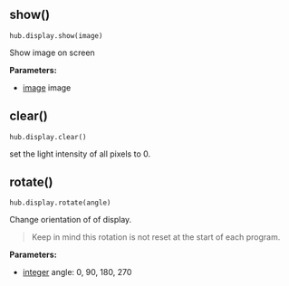 

## show()

```
hub.display.show(image)
```

Show image on screen

__Parameters:__

*  [image](data_types.md#image) image

## clear()

```
hub.display.clear()
```

set the light intensity of all pixels to 0. 

## rotate()

```
hub.display.rotate(angle)
```

Change orientation of of display. 

> Keep in mind this rotation is not reset at the start of each program. 

__Parameters:__

*  [integer](data_types.md#integer) angle: 0, 90, 180, 270


